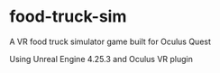 # food-truck-sim
A VR food truck simulator game built for Oculus Quest

Using Unreal Engine 4.25.3 and Oculus VR plugin
